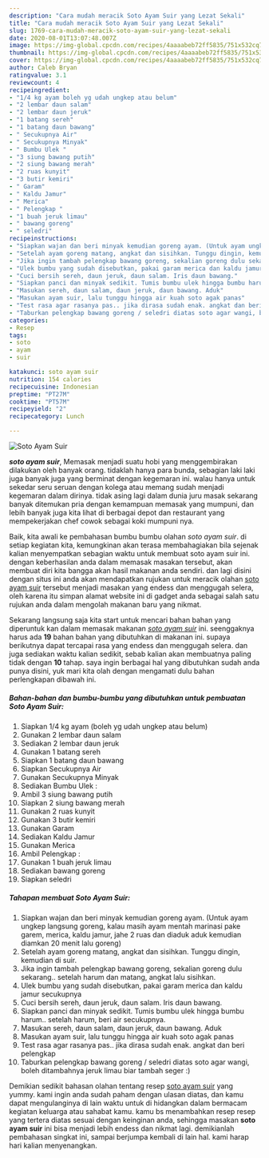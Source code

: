 ```yaml
---
description: "Cara mudah meracik Soto Ayam Suir yang Lezat Sekali"
title: "Cara mudah meracik Soto Ayam Suir yang Lezat Sekali"
slug: 1769-cara-mudah-meracik-soto-ayam-suir-yang-lezat-sekali
date: 2020-08-01T13:07:48.007Z
image: https://img-global.cpcdn.com/recipes/4aaaabeb72ff5835/751x532cq70/soto-ayam-suir-foto-resep-utama.jpg
thumbnail: https://img-global.cpcdn.com/recipes/4aaaabeb72ff5835/751x532cq70/soto-ayam-suir-foto-resep-utama.jpg
cover: https://img-global.cpcdn.com/recipes/4aaaabeb72ff5835/751x532cq70/soto-ayam-suir-foto-resep-utama.jpg
author: Caleb Bryan
ratingvalue: 3.1
reviewcount: 4
recipeingredient:
- "1/4 kg ayam boleh yg udah ungkep atau belum"
- "2 lembar daun salam"
- "2 lembar daun jeruk"
- "1 batang sereh"
- "1 batang daun bawang"
- " Secukupnya Air"
- " Secukupnya Minyak"
- " Bumbu Ulek "
- "3 siung bawang putih"
- "2 siung bawang merah"
- "2 ruas kunyit"
- "3 butir kemiri"
- " Garam"
- " Kaldu Jamur"
- " Merica"
- " Pelengkap "
- "1 buah jeruk limau"
- " bawang goreng"
- " seledri"
recipeinstructions:
- "Siapkan wajan dan beri minyak kemudian goreng ayam. (Untuk ayam ungkep langsung goreng, kalau masih ayam mentah marinasi pake garem, merica, kaldu jamur, jahe 2 ruas dan diaduk aduk kemudian diamkan 20 menit lalu goreng)"
- "Setelah ayam goreng matang, angkat dan sisihkan. Tunggu dingin, kemudian di suir."
- "Jika ingin tambah pelengkap bawang goreng, sekalian goreng dulu sekarang.. setelah harum dan matang, angkat lalu sisihkan."
- "Ulek bumbu yang sudah disebutkan, pakai garam merica dan kaldu jamur secukupnya"
- "Cuci bersih sereh, daun jeruk, daun salam. Iris daun bawang."
- "Siapkan panci dan minyak sedikit. Tumis bumbu ulek hingga bumbu harum.. setelah harum, beri air secukupnya."
- "Masukan sereh, daun salam, daun jeruk, daun bawang. Aduk"
- "Masukan ayam suir, lalu tunggu hingga air kuah soto agak panas"
- "Test rasa agar rasanya pas.. jika dirasa sudah enak. angkat dan beri pelengkap"
- "Taburkan pelengkap bawang goreng / seledri diatas soto agar wangi, boleh ditambahnya jeruk limau biar tambah seger :)"
categories:
- Resep
tags:
- soto
- ayam
- suir

katakunci: soto ayam suir 
nutrition: 154 calories
recipecuisine: Indonesian
preptime: "PT27M"
cooktime: "PT57M"
recipeyield: "2"
recipecategory: Lunch

---
```



![Soto Ayam Suir](https://img-global.cpcdn.com/recipes/4aaaabeb72ff5835/751x532cq70/soto-ayam-suir-foto-resep-utama.jpg)

<b><i>soto ayam suir</i></b>, Memasak menjadi suatu hobi yang menggembirakan dilakukan oleh banyak orang. tidaklah hanya para bunda, sebagian laki laki juga banyak juga yang berminat dengan kegemaran ini. walau hanya untuk sekedar seru seruan dengan kolega atau memang sudah menjadi kegemaran dalam dirinya. tidak asing lagi dalam dunia juru masak sekarang banyak ditemukan pria dengan kemampuan memasak yang mumpuni, dan lebih banyak juga kita lihat di berbagai depot dan restaurant yang mempekerjakan chef cowok sebagai koki mumpuni nya.



Baik, kita awali ke pembahasan bumbu bumbu olahan <i>soto ayam suir</i>. di setiap kegiatan kita, kemungkinan akan terasa membahagiakan bila sejenak kalian menyempatkan sebagian waktu untuk membuat soto ayam suir ini. dengan keberhasilan anda dalam memasak masakan tersebut, akan membuat diri kita bangga akan hasil makanan anda sendiri. dan lagi disini dengan situs ini anda akan mendapatkan rujukan untuk meracik olahan <u>soto ayam suir</u> tersebut menjadi masakan yang endess dan menggugah selera, oleh karena itu simpan alamat website ini di gadget anda sebagai salah satu rujukan anda dalam mengolah makanan baru yang nikmat.


Sekarang langsung saja kita start untuk mencari bahan bahan yang diperuntuk kan dalam memasak makanan <u><i>soto ayam suir</i></u> ini. seenggaknya harus ada <b>19</b> bahan bahan yang dibutuhkan di makanan ini. supaya berikutnya dapat tercapai rasa yang endess dan menggugah selera. dan juga sediakan waktu kalian sedikit, sebab kalian akan membuatnya paling tidak dengan <b>10</b> tahap. saya ingin berbagai hal yang dibutuhkan sudah anda punya disini, yuk mari kita olah dengan mengamati dulu bahan perlengkapan dibawah ini.

<!--inarticleads1-->

##### Bahan-bahan dan bumbu-bumbu yang dibutuhkan untuk pembuatan Soto Ayam Suir:

1. Siapkan 1/4 kg ayam (boleh yg udah ungkep atau belum)
1. Gunakan 2 lembar daun salam
1. Sediakan 2 lembar daun jeruk
1. Gunakan 1 batang sereh
1. Siapkan 1 batang daun bawang
1. Siapkan  Secukupnya Air
1. Gunakan  Secukupnya Minyak
1. Sediakan  Bumbu Ulek :
1. Ambil 3 siung bawang putih
1. Siapkan 2 siung bawang merah
1. Gunakan 2 ruas kunyit
1. Gunakan 3 butir kemiri
1. Gunakan  Garam
1. Sediakan  Kaldu Jamur
1. Gunakan  Merica
1. Ambil  Pelengkap :
1. Gunakan 1 buah jeruk limau
1. Sediakan  bawang goreng
1. Siapkan  seledri




<!--inarticleads2-->

##### Tahapan membuat Soto Ayam Suir:

1. Siapkan wajan dan beri minyak kemudian goreng ayam. (Untuk ayam ungkep langsung goreng, kalau masih ayam mentah marinasi pake garem, merica, kaldu jamur, jahe 2 ruas dan diaduk aduk kemudian diamkan 20 menit lalu goreng)
1. Setelah ayam goreng matang, angkat dan sisihkan. Tunggu dingin, kemudian di suir.
1. Jika ingin tambah pelengkap bawang goreng, sekalian goreng dulu sekarang.. setelah harum dan matang, angkat lalu sisihkan.
1. Ulek bumbu yang sudah disebutkan, pakai garam merica dan kaldu jamur secukupnya
1. Cuci bersih sereh, daun jeruk, daun salam. Iris daun bawang.
1. Siapkan panci dan minyak sedikit. Tumis bumbu ulek hingga bumbu harum.. setelah harum, beri air secukupnya.
1. Masukan sereh, daun salam, daun jeruk, daun bawang. Aduk
1. Masukan ayam suir, lalu tunggu hingga air kuah soto agak panas
1. Test rasa agar rasanya pas.. jika dirasa sudah enak. angkat dan beri pelengkap
1. Taburkan pelengkap bawang goreng / seledri diatas soto agar wangi, boleh ditambahnya jeruk limau biar tambah seger :)




Demikian sedikit bahasan olahan tentang resep <u>soto ayam suir</u> yang yummy. kami ingin anda sudah paham dengan ulasan diatas, dan kamu dapat mengulanginya di lain waktu untuk di hidangkan dalam bermacam kegiatan keluarga atau sahabat kamu. kamu bs menambahkan resep resep yang tertera diatas sesuai dengan keinginan anda, sehingga masakan <b>soto ayam suir</b> ini bisa menjadi lebih endess dan nikmat lagi. demikianlah pembahasan singkat ini, sampai berjumpa kembali di lain hal. kami harap hari kalian menyenangkan.
